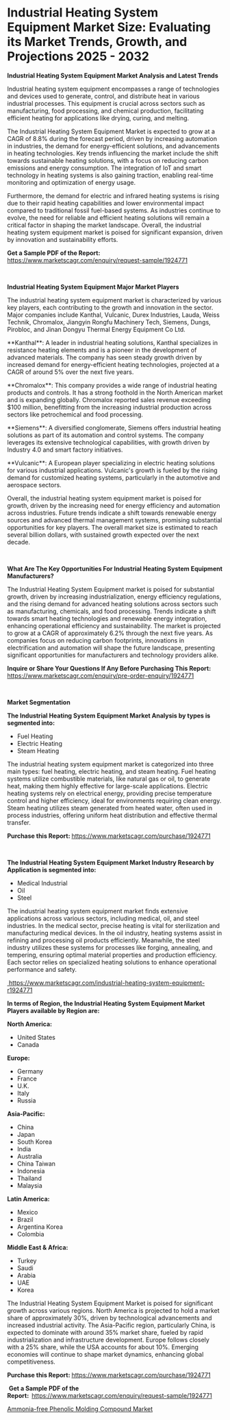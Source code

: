<p><h1>Industrial Heating System Equipment Market Size: Evaluating its Market Trends, Growth, and Projections 2025 - 2032</h1></p><p><strong>Industrial Heating System Equipment Market Analysis and Latest Trends</strong></p>
<p><p>Industrial heating system equipment encompasses a range of technologies and devices used to generate, control, and distribute heat in various industrial processes. This equipment is crucial across sectors such as manufacturing, food processing, and chemical production, facilitating efficient heating for applications like drying, curing, and melting.</p><p>The Industrial Heating System Equipment Market is expected to grow at a CAGR of 8.8% during the forecast period, driven by increasing automation in industries, the demand for energy-efficient solutions, and advancements in heating technologies. Key trends influencing the market include the shift towards sustainable heating solutions, with a focus on reducing carbon emissions and energy consumption. The integration of IoT and smart technology in heating systems is also gaining traction, enabling real-time monitoring and optimization of energy usage.</p><p>Furthermore, the demand for electric and infrared heating systems is rising due to their rapid heating capabilities and lower environmental impact compared to traditional fossil fuel-based systems. As industries continue to evolve, the need for reliable and efficient heating solutions will remain a critical factor in shaping the market landscape. Overall, the industrial heating system equipment market is poised for significant expansion, driven by innovation and sustainability efforts.</p></p>
<p><strong>Get a Sample PDF of the Report:&nbsp;</strong> <a href="https://www.marketscagr.com/enquiry/request-sample/1924771?utm_campaign=1848&utm_medium=2&utm_source=Github&utm_content=ia&utm_term=15022025&utm_id=industrial-heating-system-equipment">https://www.marketscagr.com/enquiry/request-sample/1924771</a></p>
<p>&nbsp;</p>
<p><strong>Industrial Heating System Equipment Major Market Players</strong></p>
<p><p>The industrial heating system equipment market is characterized by various key players, each contributing to the growth and innovation in the sector. Major companies include Kanthal, Vulcanic, Durex Industries, Lauda, Weiss Technik, Chromalox, Jiangyin Rongfu Machinery Tech, Siemens, Dungs, Pirobloc, and Jinan Dongyu Thermal Energy Equipment Co Ltd.</p><p>**Kanthal**: A leader in industrial heating solutions, Kanthal specializes in resistance heating elements and is a pioneer in the development of advanced materials. The company has seen steady growth driven by increased demand for energy-efficient heating technologies, projected at a CAGR of around 5% over the next five years.</p><p>**Chromalox**: This company provides a wide range of industrial heating products and controls. It has a strong foothold in the North American market and is expanding globally. Chromalox reported sales revenue exceeding $100 million, benefitting from the increasing industrial production across sectors like petrochemical and food processing.</p><p>**Siemens**: A diversified conglomerate, Siemens offers industrial heating solutions as part of its automation and control systems. The company leverages its extensive technological capabilities, with growth driven by Industry 4.0 and smart factory initiatives.</p><p>**Vulcanic**: A European player specializing in electric heating solutions for various industrial applications. Vulcanic's growth is fueled by the rising demand for customized heating systems, particularly in the automotive and aerospace sectors.</p><p>Overall, the industrial heating system equipment market is poised for growth, driven by the increasing need for energy efficiency and automation across industries. Future trends indicate a shift towards renewable energy sources and advanced thermal management systems, promising substantial opportunities for key players. The overall market size is estimated to reach several billion dollars, with sustained growth expected over the next decade.</p></p>
<p>&nbsp;</p>
<p><strong>What Are The Key Opportunities For Industrial Heating System Equipment Manufacturers?</strong></p>
<p><p>The Industrial Heating System Equipment market is poised for substantial growth, driven by increasing industrialization, energy efficiency regulations, and the rising demand for advanced heating solutions across sectors such as manufacturing, chemicals, and food processing. Trends indicate a shift towards smart heating technologies and renewable energy integration, enhancing operational efficiency and sustainability. The market is projected to grow at a CAGR of approximately 6.2% through the next five years. As companies focus on reducing carbon footprints, innovations in electrification and automation will shape the future landscape, presenting significant opportunities for manufacturers and technology providers alike.</p></p>
<p><strong>Inquire or Share Your Questions If Any Before Purchasing This Report:</strong> <a href="https://www.marketscagr.com/enquiry/pre-order-enquiry/1924771?utm_campaign=1848&utm_medium=2&utm_source=Github&utm_content=ia&utm_term=15022025&utm_id=industrial-heating-system-equipment">https://www.marketscagr.com/enquiry/pre-order-enquiry/1924771</a></p>
<p>&nbsp;</p>
<p><strong>Market Segmentation</strong></p>
<p><strong>The Industrial Heating System Equipment Market Analysis by types is segmented into:</strong></p>
<p><ul><li>Fuel Heating</li><li>Electric Heating</li><li>Steam Heating</li></ul></p>
<p><p>The industrial heating system equipment market is categorized into three main types: fuel heating, electric heating, and steam heating. Fuel heating systems utilize combustible materials, like natural gas or oil, to generate heat, making them highly effective for large-scale applications. Electric heating systems rely on electrical energy, providing precise temperature control and higher efficiency, ideal for environments requiring clean energy. Steam heating utilizes steam generated from heated water, often used in process industries, offering uniform heat distribution and effective thermal transfer.</p></p>
<p><strong>Purchase this Report:&nbsp;</strong><a href="https://www.marketscagr.com/purchase/1924771?utm_campaign=1848&utm_medium=2&utm_source=Github&utm_content=ia&utm_term=15022025&utm_id=industrial-heating-system-equipment">https://www.marketscagr.com/purchase/1924771</a></p>
<p>&nbsp;</p>
<p><strong>The Industrial Heating System Equipment Market Industry Research by Application is segmented into:</strong></p>
<p><ul><li>Medical Industrial</li><li>Oil</li><li>Steel</li></ul></p>
<p><p>The industrial heating system equipment market finds extensive applications across various sectors, including medical, oil, and steel industries. In the medical sector, precise heating is vital for sterilization and manufacturing medical devices. In the oil industry, heating systems assist in refining and processing oil products efficiently. Meanwhile, the steel industry utilizes these systems for processes like forging, annealing, and tempering, ensuring optimal material properties and production efficiency. Each sector relies on specialized heating solutions to enhance operational performance and safety.</p></p>
<p><a href="https://www.marketscagr.com/industrial-heating-system-equipment-r1924771?utm_campaign=1848&utm_medium=2&utm_source=Github&utm_content=ia&utm_term=15022025&utm_id=industrial-heating-system-equipment">&nbsp;https://www.marketscagr.com/industrial-heating-system-equipment-r1924771</a></p>
<p><strong>In terms of Region, the Industrial Heating System Equipment Market Players available by Region are:</strong></p>
<p>
    <p> <strong> North America: </strong>
        <ul>
            <li>United States</li>
            <li>Canada</li>
        </ul>
        </p> 
    <p> <strong> Europe: </strong>
        <ul>
            <li>Germany</li>
            <li>France</li>
            <li>U.K.</li>
            <li>Italy</li>
            <li>Russia</li>
        </ul>
        </p> 
    <p> <strong> Asia-Pacific: </strong>
        <ul>
            <li>China</li>
            <li>Japan</li>
            <li>South Korea</li>
            <li>India</li>
            <li>Australia</li>
            <li>China Taiwan</li>
            <li>Indonesia</li>
            <li>Thailand</li>
            <li>Malaysia</li>
        </ul>
        </p> 
    <p> <strong> Latin America: </strong>
        <ul>
            <li>Mexico</li>
            <li>Brazil</li>
            <li>Argentina Korea</li>
            <li>Colombia</li>
        </ul>
        </p> 
    <p> <strong> Middle East & Africa: </strong>
        <ul>
            <li>Turkey</li>
            <li>Saudi</li>
            <li>Arabia</li>
            <li>UAE</li>
            <li>Korea</li>
        </ul>
    </p>
    </p>
<p><p>The Industrial Heating System Equipment Market is poised for significant growth across various regions. North America is projected to hold a market share of approximately 30%, driven by technological advancements and increased industrial activity. The Asia-Pacific region, particularly China, is expected to dominate with around 35% market share, fueled by rapid industrialization and infrastructure development. Europe follows closely with a 25% share, while the USA accounts for about 10%. Emerging economies will continue to shape market dynamics, enhancing global competitiveness.</p></p>
<p><strong>Purchase this Report: </strong><a href="https://www.marketscagr.com/purchase/1924771?utm_campaign=1848&utm_medium=2&utm_source=Github&utm_content=ia&utm_term=15022025&utm_id=industrial-heating-system-equipment">https://www.marketscagr.com/purchase/1924771</a></p>
<p>&nbsp;<strong>Get a Sample PDF of the Report:&nbsp;&nbsp;</strong><a href="https://www.marketscagr.com/enquiry/request-sample/1924771?utm_campaign=1848&utm_medium=2&utm_source=Github&utm_content=ia&utm_term=15022025&utm_id=industrial-heating-system-equipment">https://www.marketscagr.com/enquiry/request-sample/1924771</a></p>
<p><strong></strong></p>
<p><p><a href="https://github.com/marloy8/Market-Research-Report-List-7/blob/main/ammonia-free-phenolic-molding-compound-market.md?utm_campaign=1848&utm_medium=2&utm_source=Github&utm_content=ia&utm_term=15022025&utm_id=industrial-heating-system-equipment">Ammonia-free Phenolic Molding Compound Market</a></p></p>